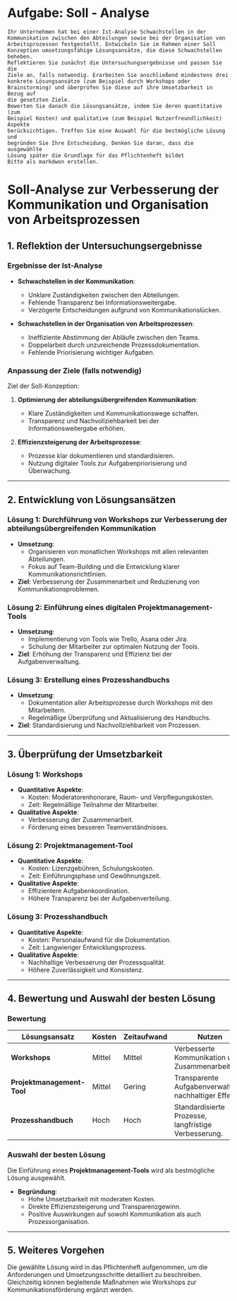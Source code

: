 # Aufgabe: Soll - Analyse
````
Ihr Unternehmen hat bei einer Ist-Analyse Schwachstellen in der 
Kommunikation zwischen den Abteilungen sowie bei der Organisation von 
Arbeitsprozessen festgestellt. Entwickeln Sie im Rahmen einer Soll Konzeption umsetzungsfähige Lösungsansätze, die diese Schwachstellen 
beheben.
Reflektieren Sie zunächst die Untersuchungsergebnisse und passen Sie die 
Ziele an, falls notwendig. Erarbeiten Sie anschließend mindestens drei 
konkrete Lösungsansätze (zum Beispiel durch Workshops oder 
Brainstorming) und überprüfen Sie diese auf ihre Umsetzbarkeit in Bezug auf 
die gesetzten Ziele.
Bewerten Sie danach die Lösungsansätze, indem Sie deren quantitative (zum 
Beispiel Kosten) und qualitative (zum Beispiel Nutzerfreundlichkeit) Aspekte 
berücksichtigen. Treffen Sie eine Auswahl für die bestmögliche Lösung und 
begründen Sie Ihre Entscheidung. Denken Sie daran, dass die ausgewählte 
Lösung später die Grundlage für das Pflichtenheft bildet
Bitte als markdwon erstellen.
````
# Soll-Analyse zur Verbesserung der Kommunikation und Organisation von Arbeitsprozessen

## 1. Reflektion der Untersuchungsergebnisse

### Ergebnisse der Ist-Analyse
- **Schwachstellen in der Kommunikation**:
  - Unklare Zuständigkeiten zwischen den Abteilungen.
  - Fehlende Transparenz bei Informationsweitergabe.
  - Verzögerte Entscheidungen aufgrund von Kommunikationslücken.

- **Schwachstellen in der Organisation von Arbeitsprozessen**:
  - Ineffiziente Abstimmung der Abläufe zwischen den Teams.
  - Doppelarbeit durch unzureichende Prozessdokumentation.
  - Fehlende Priorisierung wichtiger Aufgaben.

### Anpassung der Ziele (falls notwendig)
Ziel der Soll-Konzeption:
1. **Optimierung der abteilungsübergreifenden Kommunikation**:
   - Klare Zuständigkeiten und Kommunikationswege schaffen.
   - Transparenz und Nachvollziehbarkeit bei der Informationsweitergabe erhöhen.

2. **Effizienzsteigerung der Arbeitsprozesse**:
   - Prozesse klar dokumentieren und standardisieren.
   - Nutzung digitaler Tools zur Aufgabenpriorisierung und Überwachung.

---

## 2. Entwicklung von Lösungsansätzen

### Lösung 1: Durchführung von Workshops zur Verbesserung der abteilungsübergreifenden Kommunikation
- **Umsetzung**:
  - Organisieren von monatlichen Workshops mit allen relevanten Abteilungen.
  - Fokus auf Team-Building und die Entwicklung klarer Kommunikationsrichtlinien.
- **Ziel**: Verbesserung der Zusammenarbeit und Reduzierung von Kommunikationsproblemen.

### Lösung 2: Einführung eines digitalen Projektmanagement-Tools
- **Umsetzung**:
  - Implementierung von Tools wie Trello, Asana oder Jira.
  - Schulung der Mitarbeiter zur optimalen Nutzung der Tools.
- **Ziel**: Erhöhung der Transparenz und Effizienz bei der Aufgabenverwaltung.

### Lösung 3: Erstellung eines Prozesshandbuchs
- **Umsetzung**:
  - Dokumentation aller Arbeitsprozesse durch Workshops mit den Mitarbeitern.
  - Regelmäßige Überprüfung und Aktualisierung des Handbuchs.
- **Ziel**: Standardisierung und Nachvollziehbarkeit von Prozessen.

---

## 3. Überprüfung der Umsetzbarkeit

### Lösung 1: Workshops
- **Quantitative Aspekte**:
  - Kosten: Moderatorenhonorare, Raum- und Verpflegungskosten.
  - Zeit: Regelmäßige Teilnahme der Mitarbeiter.
- **Qualitative Aspekte**:
  - Verbesserung der Zusammenarbeit.
  - Förderung eines besseren Teamverständnisses.

### Lösung 2: Projektmanagement-Tool
- **Quantitative Aspekte**:
  - Kosten: Lizenzgebühren, Schulungskosten.
  - Zeit: Einführungsphase und Gewöhnungszeit.
- **Qualitative Aspekte**:
  - Effizientere Aufgabenkoordination.
  - Höhere Transparenz bei der Aufgabenverteilung.

### Lösung 3: Prozesshandbuch
- **Quantitative Aspekte**:
  - Kosten: Personalaufwand für die Dokumentation.
  - Zeit: Langwieriger Entwicklungsprozess.
- **Qualitative Aspekte**:
  - Nachhaltige Verbesserung der Prozessqualität.
  - Höhere Zuverlässigkeit und Konsistenz.

---

## 4. Bewertung und Auswahl der besten Lösung

### Bewertung
| Lösungsansatz       | Kosten        | Zeitaufwand    | Nutzen                                               |
|---------------------|---------------|----------------|-----------------------------------------------------|
| **Workshops**        | Mittel        | Mittel         | Verbesserte Kommunikation und Zusammenarbeit.        |
| **Projektmanagement-Tool** | Mittel        | Gering         | Transparente Aufgabenverwaltung, nachhaltiger Effekt. |
| **Prozesshandbuch**  | Hoch          | Hoch           | Standardisierte Prozesse, langfristige Verbesserung. |

### Auswahl der besten Lösung
Die Einführung eines **Projektmanagement-Tools** wird als bestmögliche Lösung ausgewählt. 
- **Begründung**:
  - Hohe Umsetzbarkeit mit moderaten Kosten.
  - Direkte Effizienzsteigerung und Transparenzgewinn.
  - Positive Auswirkungen auf sowohl Kommunikation als auch Prozessorganisation.

---

## 5. Weiteres Vorgehen
Die gewählte Lösung wird in das Pflichtenheft aufgenommen, um die Anforderungen und Umsetzungsschritte detailliert zu beschreiben. Gleichzeitig können begleitende Maßnahmen wie Workshops zur Kommunikationsförderung ergänzt werden.

